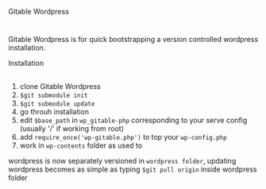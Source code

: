 Gitable Wordpress
#

Gitable Wordpress is for quick bootstrapping a version controlled wordpress installation.

Installation
##
1. clone Gitable Wordpress
2. `$git submodule init`
3. `$git submodule update`
4. go throuh installation
5. edit `$base_path` in `wp_gitable-php` corresponding to your serve config (usually '/' if working from root)
6. add `require_once('wp-gitable.php')` to top your `wp-config.php`
7. work in `wp-contents` folder as used to

wordpress is now separately versioned in `wordpress folder`, updating wordpress becomes as simple as typing `$git pull origin` inside wordpress folder



